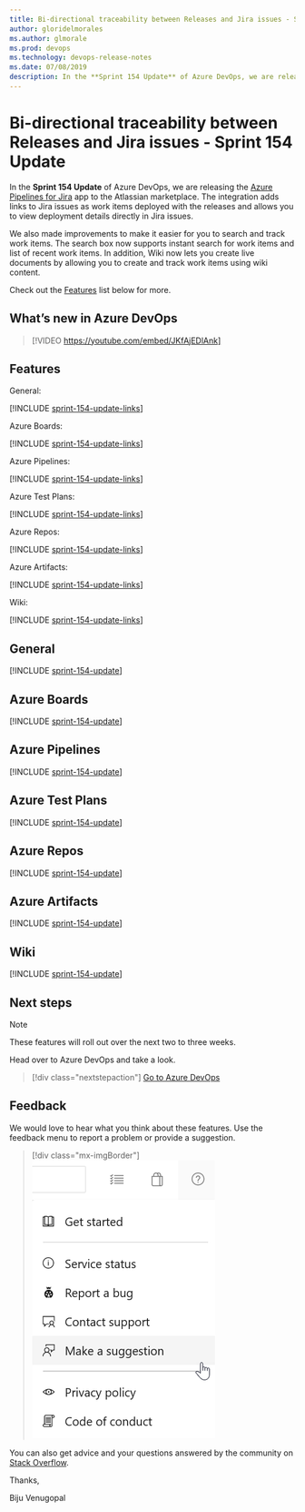 ```yaml
---
title: Bi-directional traceability between Releases and Jira issues - Sprint 154 Update
author: gloridelmorales
ms.author: glmorale
ms.prod: devops
ms.technology: devops-release-notes
ms.date: 07/08/2019
description: In the **Sprint 154 Update** of Azure DevOps, we are releasing the Azure Pipelines for Jira app to the Atlassian marketplace. 
---
```


# Bi-directional traceability between Releases and Jira issues  - Sprint 154 Update

In the **Sprint 154 Update** of Azure DevOps, we are releasing the [Azure Pipelines for Jira](https://marketplace.atlassian.com/apps/1220515/azure-pipelines-for-jira?hosting=cloud&tab=overview) app to the Atlassian marketplace. The integration adds links to Jira issues as work items deployed with the releases and allows you to view deployment details directly in Jira issues.

We also made improvements to make it easier for you to search and track work items. The search box now supports instant search for work items and list of recent work items. In addition, Wiki now lets you create live documents by allowing you to create and track work items using wiki content.

Check out the [Features](#features) list below for more.

## What’s new in Azure DevOps

> [!VIDEO https://youtube.com/embed/JKfAjEDlAnk]

## Features

General:

[!INCLUDE [sprint-154-update-links](includes/general/sprint-154-update-links.md)]

Azure Boards:

[!INCLUDE [sprint-154-update-links](includes/boards/sprint-154-update-links.md)]

Azure Pipelines:

[!INCLUDE [sprint-154-update-links](includes/pipelines/sprint-154-update-links.md)]

Azure Test Plans:

[!INCLUDE [sprint-154-update-links](includes/testplans/sprint-154-update-links.md)]


Azure Repos:

[!INCLUDE [sprint-154-update-links](includes/repos/sprint-154-update-links.md)]

Azure Artifacts:

[!INCLUDE [sprint-154-update-links](includes/artifacts/sprint-154-update-links.md)]

Wiki:

[!INCLUDE [sprint-154-update-links](includes/wiki/sprint-154-update-links.md)]

## General

[!INCLUDE [sprint-154-update](includes/general/sprint-154-update.md)]

## Azure Boards

[!INCLUDE [sprint-154-update](includes/boards/sprint-154-update.md)]

## Azure Pipelines

[!INCLUDE [sprint-154-update](includes/pipelines/sprint-154-update.md)]

## Azure Test Plans

[!INCLUDE [sprint-154-update](includes/testplans/sprint-154-update.md)]

## Azure Repos

[!INCLUDE [sprint-154-update](includes/repos/sprint-154-update.md)]

## Azure Artifacts

[!INCLUDE [sprint-154-update](includes/artifacts/sprint-154-update.md)]

## Wiki

[!INCLUDE [sprint-154-update](includes/wiki/sprint-154-update.md)]


## Next steps

> [!NOTE]
> These features will roll out over the next two to three weeks.

Head over to Azure DevOps and take a look.

> [!div class="nextstepaction"]
> [Go to Azure DevOps](https://go.microsoft.com/fwlink/?LinkId=307137&campaign=o~msft~docs~product-vsts~release-notes)

## Feedback

We would love to hear what you think about these features. Use the feedback menu to report a problem or provide a suggestion.

> [!div class="mx-imgBorder"]
> ![Make a suggestion](../media/make-a-suggestion.png)

You can also get advice and your questions answered by the community on [Stack Overflow](https://stackoverflow.com/questions/tagged/azure-devops).

Thanks,

Biju Venugopal
